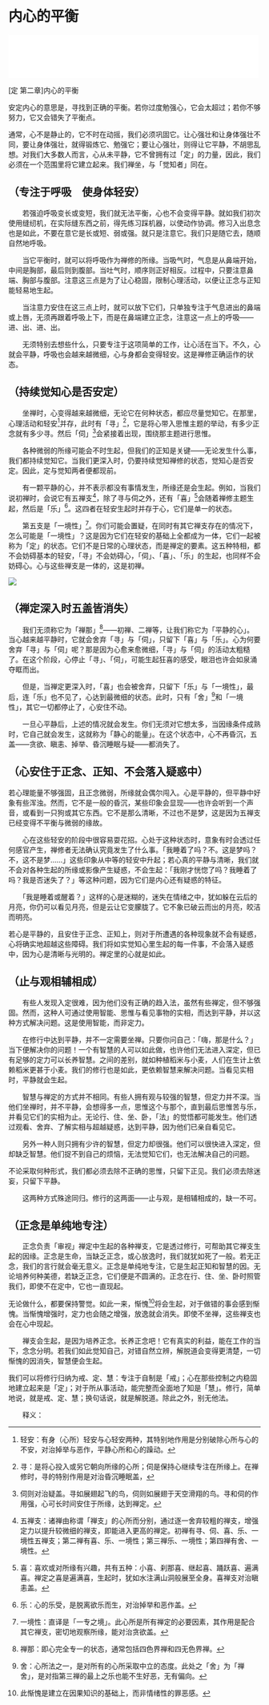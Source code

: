 # 内心的平衡

<iframe frameborder="0" marginwidth="0" marginheight="0" width=500 height=86 src="./mp3/36-0.mp3"></iframe>

[定 第二章]内心的平衡

安定内心的意思是，寻找到正确的平衡。若你过度勉强心，它会太超过；若你不够努力，它又会错失了平衡点。

通常，心不是静止的，它不时在动摇，我们必须巩固它。让心强壮和让身体强壮不同，要让身体强壮，就得锻炼它、勉强它；要让心强壮，则得让它平静，不胡思乱想。对我们大多数人而言，心从未平静，它不曾拥有过「定」的力量，因此，我们必须在一个范围里将它建立起来。我们禅坐，与「觉知者」同在。

## （专注于呼吸　使身体轻安）

　　若强迫呼吸变长或变短，我们就无法平衡，心也不会变得平静。就如我们初次使用缝纫机，在实际缝东西之前，得先练习踩机器，以使动作协调。修习入出息念也是如此，不要在意它是长或短、弱或强。就只是注意它。我们只是随它去，随顺自然地呼吸。

　　当它平衡时，就可以将呼吸作为禅修的所缘。当吸气时，气息是从鼻端开始，中间是胸部，最后则到腹部。当吐气时，顺序则正好相反。过程中，只要注意鼻端、胸部与腹部。注意这三点是为了让心稳固，限制心理活动，以便让正念与正知能轻易地生起。

　　当注意力安住在这三点上时，就可以放下它们，只单独专注于气息进出的鼻端或上唇，无须再跟着呼吸上下，而是在鼻端建立正念，注意这一点上的呼吸——进、出、进、出。

　　无须特别去想些什么，只要专注于这项简单的工作，让心活在当下。不久，心就会平静，呼吸也会越来越微细，心与身都会变得轻安。这是禅修正确运作的状态。

## （持续觉知心是否安定）

　　坐禅时，心变得越来越微细，无论它在何种状态，都应尽量觉知它。在那里，心理活动和轻安[^1]并存，此时有「寻」[^2]，它是将心带入思惟主题的举动，有多少正念就有多少寻。然后「伺」[^3]会紧接着出现，围绕那主题进行思惟。

　　各种微弱的所缘可能会不时生起，但我们的正知是关键——无论发生什么事，我们都持续觉知它。当我们更深入时，仍要持续觉知禅修的状态，觉知心是否安定。因此，定与觉知两者便都现前。

　　有一颗平静的心，并不表示都没有事情发生，所缘还是会生起。例如，当我们说初禅时，会说它有五禅支[^4]，除了寻与伺之外，还有「喜」[^5]会随着禅修主题生起，然后是「乐」[^6]。这四者在轻安生起时并存于心，它们是单一的状态。

　　第五支是「一境性」[^7]。你们可能会置疑，在同时有其它禅支存在的情况下，怎么可能是「一境性」？这是因为它们在轻安的基础上全都成为一体，它们一起被称为「定」的状态。它们不是日常的心理状态，而是禅定的要素。这五种特相，都不会妨碍基本的轻安，「寻」不会妨碍心，「伺」、「喜」、「乐」的生起，也同样不会妨碍心。心与这些禅支是一体的，这是初禅。

![](./img/36-0.webp)

## （禅定深入时五盖皆消失）

　　我们无须称它为「禅那」[^8]——初禅、二禅等，让我们称它为「平静的心」。当心越来越平静时，它就会舍弃「寻」与「伺」，只留下「喜」与「乐」。心为何要舍弃「寻」与「伺」呢？那是因为心愈来愈微细，「寻」与「伺」的活动太粗糙了。在这个阶段，心停止「寻」、「伺」，可能生起狂喜的感受，眼泪也许会如泉涌夺眶而出。

　　但是，当禅定更深入时，「喜」也会被舍弃，只留下「乐」与「一境性」，最后，连「乐」也不见了，心达到最微细的状态。此时，只有「舍」[^9]和「一境性」，其它一切都停止了，心安住不动。

　　一旦心平静后，上述的情况就会发生。你们无须对它想太多，当因缘条件成熟时，它自己就会发生，这就称为「静心的能量」。在这个状态中，心不再昏沉，五盖——贪欲、瞋恚、掉举、昏沉睡眠与疑——都消失了。

## （心安住于正念、正知、不会落入疑惑中）

若心理能量不够强固，且正念微弱，所缘就会偶尔闯入。心是平静的，但平静中好象有些浑浊。然而，它不是一般的昏沉，某些印象会显现——也许会听到一个声音，或看到一只狗或其它东西。它不是那么清晰，不过也不是梦，这是因为五禅支已经变得不平衡与微弱的缘故。

　　心在这些轻安的阶段中很容易耍花招。心处于这种状态时，意象有时会透过任何感官产生，禅修者无法确认究竟发生了什么事。「我睡着了吗？不。这是梦吗？不，这不是梦……」这些印象从中等的轻安中升起；若心真的平静与清晰，我们就不会对各种生起的所缘或影像产生疑惑，不会生起：「我刚才恍惚了吗？我睡着了吗？我是否迷失了？」等这种问题，因为它们是内心还有疑惑的特征。

　　「我是睡着或醒着？」这样的心是迷糊的，迷失在情绪之中，犹如躲在云后的月亮，你仍可以看见月亮，但是云让它变朦胧了。它不象已破云而出的月亮，皎洁而明亮。

若心是平静的，且安住于正念、正知上，则对于所遭遇的各种现象就不会有疑惑，心将确实地超越这些障碍。我们将如实觉知心里生起的每一件事，不会落入疑惑中，因为心是清晰与光明的。禅定里的心就是如此。

## （止与观相辅相成）

　　有些人发现入定很难，因为他们没有正确的趋入法，虽然有些禅定，但不够强固。然而，这种人可通过使用智能、思惟与看见事物的实相，而达到平静，并以这种方式解决问题。这是使用智能，而非定力。

　　在修行中达到平静，并不一定需要坐禅。只要你问自己：「嗨，那是什么？」当下便解决你的问题！一个有智慧的人可以如此做，也许他们无法进入深定，但已有足够的定力可以长养智慧。之间的差别，就如种植稻米与小麦，人们在生计上依赖稻米更甚于小麦。我们的修行也是如此，更依赖智慧来解决问题。当看见实相时，平静就会生起。

　　智慧与禅定的方式并不相同。有些人拥有观与较强的智慧，但定力并不深。当他们坐禅时，并不平静，会想得多一点，思惟这个与那个，直到最后思惟苦与乐，并看见它们的实相为止。无论行、住、坐、卧，「法」的觉悟都可能发生。他们透过观看、舍弃、了解实相与超越疑惑，达到平静，因为他们已亲自看见它。

　　另外一种人则只拥有少许的智慧，但定力却很强。他们可以很快进入深定，但却缺乏智慧。他们捉不到自己的烦恼，无法觉知它们，也无法解决自己的问题。

不论采取何种形式，我们都必须去除不正确的思惟，只留下正见。我们必须去除迷妄，只留下平静。

　　这两种方式殊途同归。修行的这两面——止与观，是相辅相成的，缺一不可。

## （正念是单纯地专注）

　　正念负责「审视」禅定中生起的各种禅支，它是透过修行，可帮助其它禅支生起的因缘。正念是生命，当缺乏正念，或心放逸时，我们就犹如死了一般。若无正念，我们的言行就会毫无意义。正念是单纯地专注，它是生起正知和智慧的因。无论培养何种美德，若缺乏正念，它们便是不圆满的。正念在行、住、坐、卧时照管我们，即使不在定中，它也一直现起。

无论做什么，都要保持警觉。如此一来，惭愧[^10]将会生起，对于做错的事会感到惭愧。当惭愧增强时，定力也会随之增强，放逸就会消失。即使不坐禅，这些禅支也会在心中现起。

　　禅支会生起，是因为培养正念。长养正念吧！它有真实的利益，能在工作的当下，念念分明。若我们如此觉知自己，对错自然立辨，解脱道会变得更清楚，一切惭愧的因消失，智慧便会生起。

我们可以将修行归纳为戒、定、慧：专注于自制是「戒」；心在那些控制之内稳固地建立起来是「定」；对于所从事活动，能完整而全面地了知是「慧」。修行，简单地说，就是戒、定、慧；换句话说，就是解脱道。除此之外，别无他法。

　　释义：

[^1]:轻安：有身（心所）轻安与心轻安两种，其特别地作用是分别破除心所与心的不安，对治掉举与恶作，平静心所和心的躁动。

[^2]:寻：是将心投入或另它朝向所缘的心所；伺是保持心继续专注在所缘上。在禅修时，寻的特别作用是对治昏沉睡眠盖，

[^3]: 伺则对治疑盖。寻如展翅起飞的鸟，伺则如展翅于天空滑翔的鸟。寻和伺的作用强，心可长时间安住于所缘，达到禅定。

[^4]:五禅支：诸禅由称谓「禅支」的心所而分别，通过逐一舍弃较粗的禅支，增强定力以提升较微细的禅支，即能进入更高的禅定。初禅有寻、伺、喜、乐、一境性五禅支；第二禅有喜、乐、一境性；第三禅乐、一境性；第四禅有舍、一境性。

[^5]:喜：喜欢或对所缘有兴趣，共有五种：小喜、刹那喜、继起喜、踊跃喜、遍满喜。禅定之喜是遍满喜，生起时，犹如水注满山洞般展至全身。喜禅支对治瞋恚盖。

[^6]:乐：心的乐受，是脱离欲乐而生，对治掉举和恶作盖。

[^7]:一境性：直译是「一专之境」。此心所是所有禅定的必要因素，其作用是配合其它禅支，密切地观察所缘，能对治贪欲盖。

[^8]:禅那：即心完全专一的状态，通常包括四色界禅和四无色界禅。

[^9]:舍：心所法之一，是对所有的心所采取中立的态度。此处之「舍」为「禅舍」，是对指第三禅的最上之乐也能不生好恶，无有偏向。

[^10]:此惭愧是建立在因果知识的基础上，而非情绪性的罪恶感。

 

